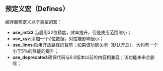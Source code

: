 ## 预定义宏（Defines）
编译器预定义以下类型的宏：
- **use_int32**:当启用32位精度，效率提升，但是使用范围缩小；
- **use_xyz**:添加一个Z位数据，对性能影响很小；
- **use_lines**:启用开放路径的裁剪；如果该功能关闭（默认开启），大约有一个小于5%的性能的提升；
- **use_deprecated**:确保代码与6.0版本以前的内容相兼容；该功能未来会删除；